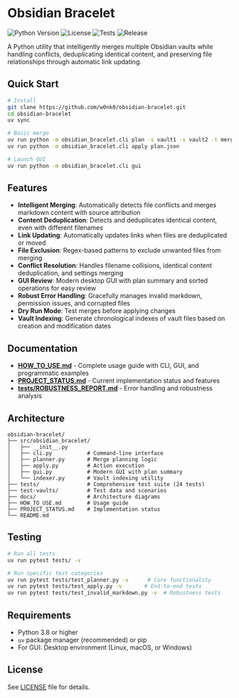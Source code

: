 # Obsidian Bracelet

![Python Version](https://img.shields.io/badge/python-3.8+-blue.svg)
![License](https://img.shields.io/badge/license-MIT-green.svg)
![Tests](https://img.shields.io/badge/tests-24%20passing-brightgreen.svg)
![Release](https://img.shields.io/github/release/w0nk0/obsidian-bracelet.svg)

A Python utility that intelligently merges multiple Obsidian vaults while handling conflicts, deduplicating identical content, and preserving file relationships through automatic link updating.

## Quick Start

```bash
# Install
git clone https://github.com/w0nk0/obsidian-bracelet.git
cd obsidian-bracelet
uv sync

# Basic merge
uv run python -m obsidian_bracelet.cli plan -s vault1 -s vault2 -t merged -o plan.json
uv run python -m obsidian_bracelet.cli apply plan.json

# Launch GUI
uv run python -m obsidian_bracelet.cli gui
```

## Features

- **Intelligent Merging**: Automatically detects file conflicts and merges markdown content with source attribution
- **Content Deduplication**: Detects and deduplicates identical content, even with different filenames
- **Link Updating**: Automatically updates links when files are deduplicated or moved
- **File Exclusion**: Regex-based patterns to exclude unwanted files from merging
- **Conflict Resolution**: Handles filename collisions, identical content deduplication, and settings merging
- **GUI Review**: Modern desktop GUI with plan summary and sorted operations for easy review
- **Robust Error Handling**: Gracefully manages invalid markdown, permission issues, and corrupted files
- **Dry Run Mode**: Test merges before applying changes
- **Vault Indexing**: Generate chronological indexes of vault files based on creation and modification dates

## Documentation

- **[HOW_TO_USE.md](HOW_TO_USE.md)** - Complete usage guide with CLI, GUI, and programmatic examples
- **[PROJECT_STATUS.md](PROJECT_STATUS.md)** - Current implementation status and features
- **[tests/ROBUSTNESS_REPORT.md](tests/ROBUSTNESS_REPORT.md)** - Error handling and robustness analysis

## Architecture

```
obsidian-bracelet/
├── src/obsidian_bracelet/
│   ├── __init__.py
│   ├── cli.py           # Command-line interface
│   ├── planner.py       # Merge planning logic
│   ├── apply.py         # Action execution
│   ├── gui.py           # Modern GUI with plan summary
│   └── indexer.py       # Vault indexing utility
├── tests/               # Comprehensive test suite (24 tests)
├── test-vaults/         # Test data and scenarios
├── docs/                # Architecture diagrams
├── HOW_TO_USE.md        # Usage guide
├── PROJECT_STATUS.md    # Implementation status
└── README.md
```

## Testing

```bash
# Run all tests
uv run pytest tests/ -v

# Run specific test categories
uv run pytest tests/test_planner.py -v      # Core functionality
uv run pytest tests/test_apply.py -v       # End-to-end tests
uv run pytest tests/test_invalid_markdown.py -v  # Robustness tests
```

## Requirements

- Python 3.8 or higher
- `uv` package manager (recommended) or pip
- For GUI: Desktop environment (Linux, macOS, or Windows)

## License

See [LICENSE](LICENSE) file for details.
